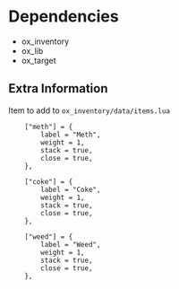 # Dependencies
 - ox_inventory
 - ox_lib
 - ox_target

## Extra Information
Item to add to `ox_inventory/data/items.lua`
```
	["meth"] = {
		label = "Meth",
		weight = 1,
		stack = true,
		close = true,
	},

	["coke"] = {
		label = "Coke",
		weight = 1,
		stack = true,
		close = true,
	},
	
	["weed"] = {
		label = "Weed",
		weight = 1,
		stack = true,
		close = true,
	},
```

